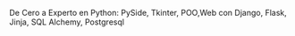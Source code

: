 De Cero a Experto en Python: PySide, Tkinter, POO,Web con Django, Flask, Jinja, SQL Alchemy, Postgresql 